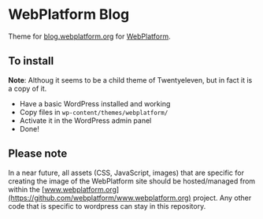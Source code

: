 # WebPlatform Blog

Theme for [blog.webplatform.org](http://blog.webplatform.org/) for [WebPlatform](http://www.webplatform.org/).

## To install

**Note**: Althoug it seems to be a child theme of Twentyeleven, but in fact it is a copy of it.

* Have a basic WordPress installed and working
* Copy files in `wp-content/themes/webplatform/`
* Activate it in the WordPress admin panel
* Done!


## Please note

In a near future, all assets (CSS, JavaScript, images) that are specific for creating the image
of the WebPlatform site should be hosted/managed from within the [www.webplatform.org](https://github.com/webplatform/www.webplatform.org) project. Any other code that is specific to wordpress can stay in this repository.
